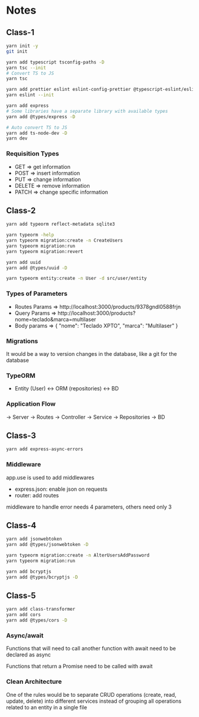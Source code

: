 # Notes

## Class-1

```sh
yarn init -y
git init

yarn add typescript tsconfig-paths -D
yarn tsc --init
# Convert TS to JS
yarn tsc

yarn add prettier eslint eslint-config-prettier @typescript-eslint/eslint-plugin @typescript-eslint/parser -D
yarn eslint --init

yarn add express
# Some libraries have a separate library with available types
yarn add @types/express -D

# Auto convert TS to JS
yarn add ts-node-dev -D
yarn dev
```

### Requisition Types

- GET => get information
- POST => insert information
- PUT => change information
- DELETE => remove information
- PATCH => change specific information

## Class-2

```sh
yarn add typeorm reflect-metadata sqlite3

yarn typeorm -help
yarn typeorm migration:create -n CreateUsers
yarn typeorm migration:run
yarn typeorm migration:revert

yarn add uuid
yarn add @types/uuid -D

yarn typeorm entity:create -n User -d src/user/entity
```

### Types of Parameters

- Routes Params => http://localhost:3000/products/9378gndl0588frjn
- Query Params => http://localhost:3000/products?nome=teclado&marca=multilaser
- Body params => { "nome": "Teclado XPTO", "marca": "Multilaser" }

### Migrations

It would be a way to version changes in the database, like a git for the database

### TypeORM

- Entity (User) <-> ORM (repositories) <-> BD

### Application Flow

-> Server -> Routes -> Controller -> Service -> Repositories -> BD

## Class-3

```sh
yarn add express-async-errors
```

### Middleware

app.use is used to add middlewares

- express.json: enable json on requests
- router: add routes

middleware to handle error needs 4 parameters, others need only 3

## Class-4

```sh
yarn add jsonwebtoken
yarn add @types/jsonwebtoken -D

yarn typeorm migration:create -n AlterUsersAddPassword
yarn typeorm migration:run

yarn add bcryptjs
yarn add @types/bcryptjs -D
```

## Class-5

```sh
yarn add class-transformer
yarn add cors
yarn add @types/cors -D
```

### Async/await

Functions that will need to call another function with await need to be declared as async

Functions that return a Promise need to be called with await

### Clean Architecture

One of the rules would be to separate CRUD operations (create, read, update, delete) into different services instead of grouping all operations related to an entity in a single file
